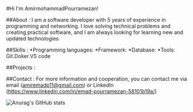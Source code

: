#Hi I'm AmirmohammadPourramezan!

##About :
I am a software developer with 5 years of experience in programming and networking. I love solving technical problems and creating practical software, and I am always looking for learning new and updated technologies

##Skills :
*Programming languages: 
*Framework: 
*Database:
*Tools: Git.Doker.VS code

##Projects :


##Contact :
For more information and cooperation, you can contact me via email (amiremadp11@gmail.com) or LinkedIn (https://www.linkedin.com/in/emad-pourramezan-58101b19a/)

![Anurag's GitHub stats](https://github-readme-stats.vercel.app/api?username=Emadp79&show_icons=true&theme=dark
)
